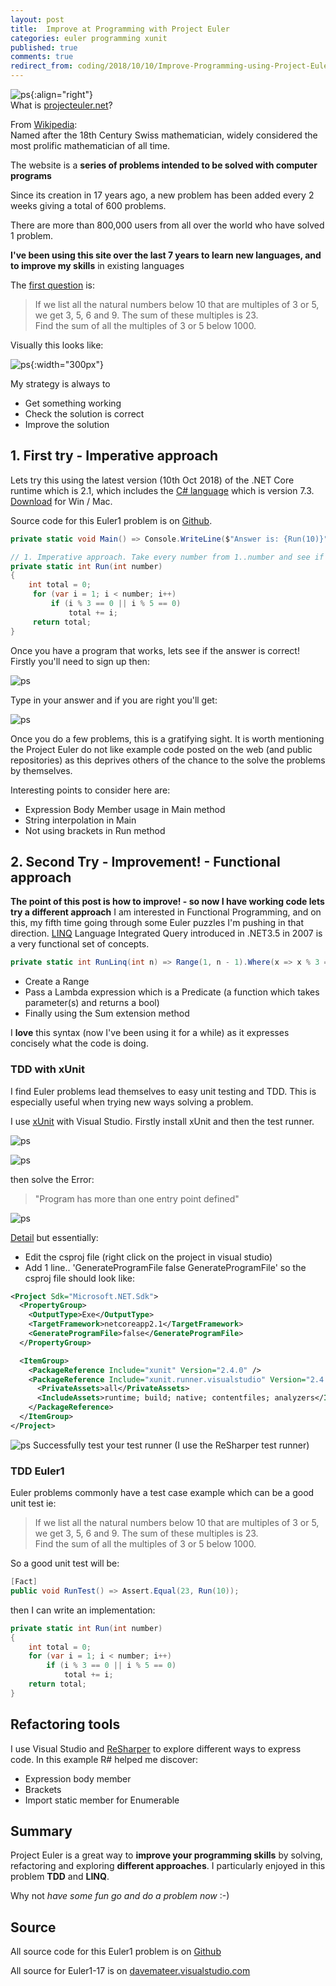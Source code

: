 ```yaml
---
layout: post
title:  Improve at Programming with Project Euler
categories: euler programming xunit
published: true 
comments: true
redirect_from: coding/2018/10/10/Improve-Programming-using-Project-Euler.html 
---
```


![ps](/assets/2018-10-10/euler2.png){:align="right"}  
What is [projecteuler.net](https://projecteuler.net/)?  

From [Wikipedia](https://en.wikipedia.org/wiki/Project_Euler):  
Named after the 18th Century Swiss mathematician, widely considered the most prolific mathematician of all time.

The website is a **series of problems intended to be solved with computer programs**

Since its creation in 17 years ago, a new problem has been added every 2 weeks giving a total of 600 problems.

There are more than 800,000 users from all over the world who have solved 1 problem.

**I've been using this site over the last 7 years to learn new languages, and to improve my skills** in existing languages

The [first question](https://projecteuler.net/problem=1) is:  

> If we list all the natural numbers below 10 that are multiples of 3 or 5, we get 3, 5, 6 and 9. The sum of these multiples is 23.  
> Find the sum of all the multiples of 3 or 5 below 1000.  

Visually this looks like:

![ps](/assets/2018-10-10/1.jpg){:width="300px"}  

My strategy is always to 

- Get something working
- Check the solution is correct
- Improve the solution

## 1. First try - Imperative approach
Lets try this using the latest version (10th Oct 2018) of the .NET Core runtime which is 2.1, which includes the [C# language](https://en.wikipedia.org/wiki/C_Sharp_(programming_language)) which is version 7.3. [Download](https://www.microsoft.com/net/download) for Win / Mac. 

Source code for this Euler1 problem is on [Github](https://github.com/djhmateer/Euler1Article). 
```cs
private static void Main() => Console.WriteLine($"Answer is: {Run(10)}");

// 1. Imperative approach. Take every number from 1..number and see if it is divisible by 3 or 5
private static int Run(int number)
{
    int total = 0;
     for (var i = 1; i < number; i++)
         if (i % 3 == 0 || i % 5 == 0)
             total += i;
     return total;
}
```
Once you have a program that works, lets see if the answer is correct! Firstly you'll need to sign up then:


![ps](/assets/2018-10-10/6.png)

Type in your answer and if you are right you'll get:


![ps](/assets/2018-10-10/7.png)

Once you do a few problems, this is a gratifying sight. It is worth mentioning the Project Euler do not like example code posted on the web (and public repositories) as this deprives others of the chance to the solve the problems by themselves.

Interesting points to consider here are:

- Expression Body Member usage in Main method
- String interpolation in Main
- Not using brackets in Run method 

## 2. Second Try - Improvement! - Functional approach
**The point of this post is how to improve! - so now I have working code lets try a different approach**
I am interested in Functional Programming, and on this, my fifth time going through some Euler puzzles I'm pushing in that direction. [LINQ](https://en.wikipedia.org/wiki/Language_Integrated_Query) Language Integrated Query introduced in .NET3.5 in 2007 is a very functional set of concepts.  

```cs
private static int RunLinq(int n) => Range(1, n - 1).Where(x => x % 3 == 0 || x % 5 == 0).Sum();
```
- Create a Range
- Pass a Lambda expression which is a Predicate (a function which takes parameter(s) and returns a bool)
- Finally using the Sum extension method

I **love** this syntax (now I've been using it for a while) as it expresses concisely what the code is doing.

### TDD with xUnit
I find Euler problems lead themselves to easy unit testing and TDD. This is especially useful when trying new ways solving a problem.  

I use [xUnit](https://xunit.github.io/docs/getting-started-dotnet-core) with Visual Studio. Firstly install xUnit and then the test runner.

![ps](/assets/2018-10-10/2.png)

![ps](/assets/2018-10-10/3.png)

then solve the Error:
> "Program has more than one entry point defined"  

![ps](/assets/2018-10-10/4.png)

[Detail](https://andrewlock.net/fixing-the-error-program-has-more-than-one-entry-point-defined-for-console-apps-containing-xunit-tests/) but essentially:

- Edit the csproj file (right click on the project in visual studio)
- Add 1 line.. 'GenerateProgramFile false GenerateProgramFile' so the csproj file should look like:

```xml
<Project Sdk="Microsoft.NET.Sdk">
  <PropertyGroup>
    <OutputType>Exe</OutputType>
    <TargetFramework>netcoreapp2.1</TargetFramework>
    <GenerateProgramFile>false</GenerateProgramFile>
  </PropertyGroup>

  <ItemGroup>
    <PackageReference Include="xunit" Version="2.4.0" />
    <PackageReference Include="xunit.runner.visualstudio" Version="2.4.0">
      <PrivateAssets>all</PrivateAssets>
      <IncludeAssets>runtime; build; native; contentfiles; analyzers</IncludeAssets>
    </PackageReference>
  </ItemGroup>
</Project>
```
![ps](/assets/2018-10-10/5.png)
Successfully test your test runner (I use the ReSharper test runner)

### TDD Euler1
Euler problems commonly  have a test case example which can be a good unit test ie:
> If we list all the natural numbers below 10 that are multiples of 3 or 5, we get 3, 5, 6 and 9. The sum of these multiples is 23.  
> Find the sum of all the multiples of 3 or 5 below 1000.  

So a good unit test will be:

```cs
[Fact]
public void RunTest() => Assert.Equal(23, Run(10));
```
then I can write an implementation:  

```cs
private static int Run(int number)
{
    int total = 0;
    for (var i = 1; i < number; i++)
        if (i % 3 == 0 || i % 5 == 0)
            total += i;
    return total;
}
```

## Refactoring tools  
I use Visual Studio and [ReSharper](https://www.jetbrains.com/resharper/) to explore different ways to express code. In this example R# helped me discover:

- Expression body member
- Brackets
- Import static member for Enumerable   

## Summary
Project Euler is a great way to **improve your programming skills** by solving, refactoring and exploring **different approaches**. I particularly enjoyed in this problem **TDD** and **LINQ**. 

Why not *have some fun go and do a problem now* :-)

## Source
All source code for this Euler1 problem is on [Github](https://github.com/djhmateer/Euler1Article)  

All source for Euler1-17 is on [davemateer.visualstudio.com](https://davemateer.visualstudio.com/_git/Euler1)
